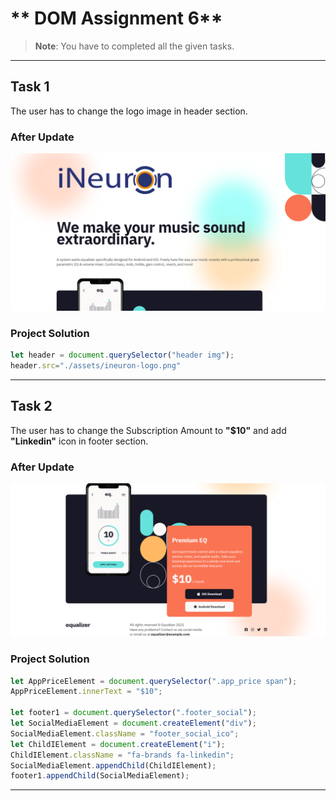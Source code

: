 # ** DOM Assignment 6**
>**Note**: You have to completed all the given tasks.

---

## **Task 1**

The user has to change the logo image in header section.

### **After Update**
![Output Image](./Output/DOM%20P3%20SS-1.png)

### **Project Solution**
```js
let header = document.querySelector("header img");
header.src="./assets/ineuron-logo.png"
```
---

## **Task 2**

The user has to change the Subscription Amount to **"$10"** and add **"Linkedin"** icon in footer section.

### **After Update**
![Output Image](./Output/DOM%20P3%20SS-2.png)

### **Project Solution**
```js
let AppPriceElement = document.querySelector(".app_price span");
AppPriceElement.innerText = "$10";

let footer1 = document.querySelector(".footer_social");
let SocialMediaElement = document.createElement("div");
SocialMediaElement.className = "footer_social_ico";
let ChildIElement = document.createElement("i");
ChildIElement.className = "fa-brands fa-linkedin";
SocialMediaElement.appendChild(ChildIElement);
footer1.appendChild(SocialMediaElement);
```
---

